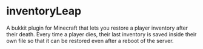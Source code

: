 # inventoryLeap
A bukkit plugin for Minecraft that lets you restore a player inventory after their death. 
Every time a player dies, their last inventory is saved inside their own file so that it can be restored even after a reboot of the server.

